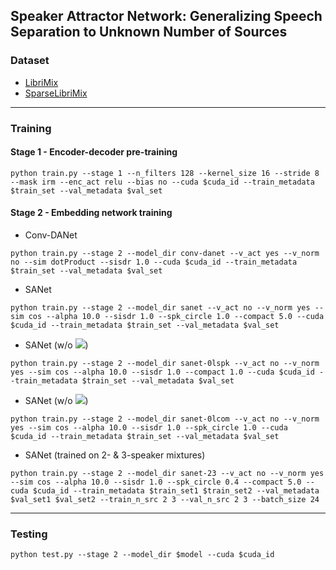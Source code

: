 ## Speaker Attractor Network: Generalizing Speech Separation to Unknown Number of Sources

### Dataset
- [LibriMix](https://github.com/JorisCos/LibriMix)
- [SparseLibriMix](https://github.com/fjiang9/SparseLibriMix (Including the metadata files for generating Sparse4Mix and Sparse5Mix.))
***
### Training
#### Stage 1 - Encoder-decoder pre-training
```
python train.py --stage 1 --n_filters 128 --kernel_size 16 --stride 8 --mask irm --enc_act relu --bias no --cuda $cuda_id --train_metadata $train_set --val_metadata $val_set 
```
#### Stage 2 - Embedding network training
- Conv-DANet  
```
python train.py --stage 2 --model_dir conv-danet --v_act yes --v_norm no --sim dotProduct --sisdr 1.0 --cuda $cuda_id --train_metadata $train_set --val_metadata $val_set
```
- SANet  
```
python train.py --stage 2 --model_dir sanet --v_act no --v_norm yes --sim cos --alpha 10.0 --sisdr 1.0 --spk_circle 1.0 --compact 5.0 --cuda $cuda_id --train_metadata $train_set --val_metadata $val_set 
```
- SANet (w/o ![](https://latex.codecogs.com/svg.latex?\mathcal{L}_{spk}))  
```
python train.py --stage 2 --model_dir sanet-0lspk --v_act no --v_norm yes --sim cos --alpha 10.0 --sisdr 1.0 --compact 1.0 --cuda $cuda_id --train_metadata $train_set --val_metadata $val_set 
```
- SANet (w/o ![](https://latex.codecogs.com/svg.latex?\mathcal{L}_{com}))  
```
python train.py --stage 2 --model_dir sanet-0lcom --v_act no --v_norm yes --sim cos --alpha 10.0 --sisdr 1.0 --spk_circle 1.0 --cuda $cuda_id --train_metadata $train_set --val_metadata $val_set 
```
- SANet (trained on 2- & 3-speaker mixtures)  
```
python train.py --stage 2 --model_dir sanet-23 --v_act no --v_norm yes --sim cos --alpha 10.0 --sisdr 1.0 --spk_circle 0.4 --compact 5.0 --cuda $cuda_id --train_metadata $train_set1 $train_set2 --val_metadata $val_set1 $val_set2 --train_n_src 2 3 --val_n_src 2 3 --batch_size 24
```
***
### Testing
```
python test.py --stage 2 --model_dir $model --cuda $cuda_id
```
